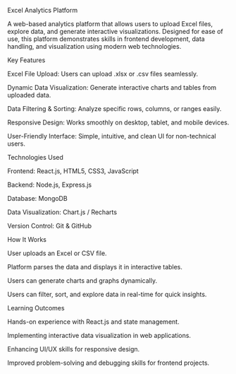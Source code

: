 Excel Analytics Platform

A web-based analytics platform that allows users to upload Excel files, explore data, and generate interactive visualizations. Designed for ease of use, this platform demonstrates skills in frontend development, data handling, and visualization using modern web technologies.

Key Features

Excel File Upload: Users can upload .xlsx or .csv files seamlessly.

Dynamic Data Visualization: Generate interactive charts and tables from uploaded data.

Data Filtering & Sorting: Analyze specific rows, columns, or ranges easily.

Responsive Design: Works smoothly on desktop, tablet, and mobile devices.

User-Friendly Interface: Simple, intuitive, and clean UI for non-technical users.


Technologies Used

Frontend: React.js, HTML5, CSS3, JavaScript

Backend: Node.js, Express.js

Database: MongoDB

Data Visualization: Chart.js / Recharts

Version Control: Git & GitHub



How It Works

User uploads an Excel or CSV file.

Platform parses the data and displays it in interactive tables.

Users can generate charts and graphs dynamically.

Users can filter, sort, and explore data in real-time for quick insights.


Learning Outcomes

Hands-on experience with React.js and state management.

Implementing interactive data visualization in web applications.

Enhancing UI/UX skills for responsive design.

Improved problem-solving and debugging skills for frontend projects.



